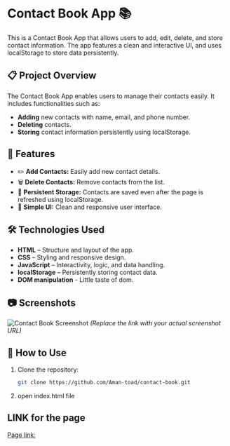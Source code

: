 # Contact Book App 📚

This is a Contact Book App that allows users to add, edit, delete, and store contact information. The app features a clean and interactive UI, and uses localStorage to store data persistently.

## 📋 Project Overview

The Contact Book App enables users to manage their contacts easily. It includes functionalities such as:
- **Adding** new contacts with name, email, and phone number.
- **Deleting** contacts.
- **Storing** contact information persistently using localStorage.

## 🚀 Features

- ✏️ **Add Contacts:** Easily add new contact details.  
- 🗑️ **Delete Contacts:** Remove contacts from the list.  
- 💾 **Persistent Storage:** Contacts are saved even after the page is refreshed using localStorage.  
- 🎨 **Simple UI:** Clean and responsive user interface.

## 🛠️ Technologies Used

- **HTML** – Structure and layout of the app.  
- **CSS** – Styling and responsive design.  
- **JavaScript** – Interactivity, logic, and data handling.  
- **localStorage** – Persistently storing contact data.
- **DOM manipulation** -  Little taste of dom.

## 📷 Screenshots

![Contact Book Screenshot]([https://your-image-link.com](https://github.com/Aman-toad/Contact-Book/blob/main/Screenshot%202025-01-20%20211518.png?raw=true))  
*(Replace the link with your actual screenshot URL)*

## 📝 How to Use

1. Clone the repository:  
   ```bash
   git clone https://github.com/Aman-toad/contact-book.git
2. open index.html file

## LINK for the page
[Page link: ](https://aman-toad.github.io/Contact-Book/)


